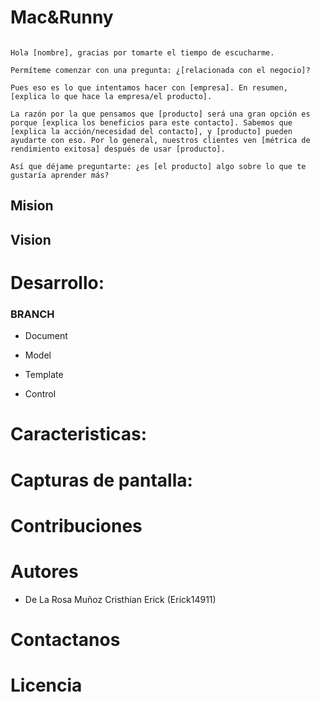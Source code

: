 <!--@author:Erick14911-->
<!--
Edicion de README.md
-> Los tamaños de fuente se modifican con '#'
-> El salto de linea se indica con una linea vasia
-> Las listas numeradas van con numero y punto (1.)  
-> Las listas no numeradas pueden anidarse  con una tabulacion 4 espacios y usan '*','+'.´-´
-> Bloque de codigo se encierra de la sig. manera: 
~~~

codigo

~~~
-> Puede escribirce codigo dejando sangria de 4 espacios
-> Un pequeño bloque de codigo puede escribirse entre Acentuacion fuerte:
   `codigo`
-> Para poner un link a una url: [texto mostrado](url)
-> Para linkear una imagen: ![Texto mostrado](Direccion de la imagen)
-> link a un ancla de un documento interno: [text](documento.ext#ancla)
-> Puede incristrarse codigo HTML como : <a name="ancla"/>
-> **Negritas**
-> *Italica*
-> _Cursiva_
-> ***Cursiva y Negrita***
-> **_Italica Negrita_**
-->
# Mac&Runny

~~~ 

Hola [nombre], gracias por tomarte el tiempo de escucharme. 

Permíteme comenzar con una pregunta: ¿[relacionada con el negocio]?

Pues eso es lo que intentamos hacer con [empresa]. En resumen, [explica lo que hace la empresa/el producto]. 

La razón por la que pensamos que [producto] será una gran opción es porque [explica los beneficios para este contacto]. Sabemos que [explica la acción/necesidad del contacto], y [producto] pueden ayudarte con eso. Por lo general, nuestros clientes ven [métrica de rendimiento exitosa] después de usar [producto]. 

Así que déjame preguntarte: ¿es [el producto] algo sobre lo que te gustaría aprender más?

~~~

## Mision



## Vision



# Desarrollo:

### BRANCH

+ Document

+ Model

+ Template

+ Control

# Caracteristicas:



# Capturas de pantalla:



# Contribuciones

>

# Autores

+ De La Rosa Muñoz Cristhian Erick (Erick14911)
  
# Contactanos



# Licencia

